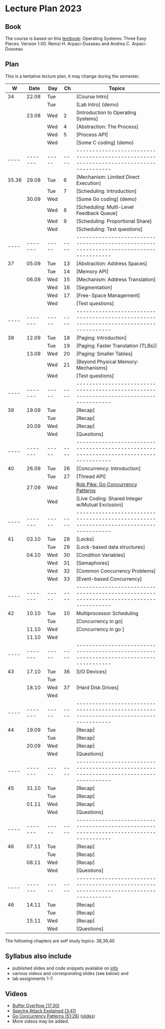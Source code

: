 # Lecture Plan 2023

## Book 
The course is based on this [textbook](http://pages.cs.wisc.edu/~remzi/OSTEP/):
Operating Systems: Three Easy Pieces. Version 1.00.
Remzi H. Arpaci-Dusseau and Andrea C. Arpaci-Dusseau

## Plan

This is a tentative lecture plan, it may change during the semester.

| W  | Date  | Day | Ch | Topics                                                                               |
|----|-------|-----|----|--------------------------------------------------------------------------------------|
| 34 | 22.08 | Tue |    | [Course Intro]                                                                       |
|    |       | Tue |    | [Lab Intro] (demo)                                                                   |
|    | 23.08 | Wed | 2  | [Introduction to Operating Systems]                                  |
|    |       | Wed | 4  | [Abstraction: The Process]                                                           |
|    |       | Wed | 5  | [Process API]                                                                        |
|    |       | Wed |    | [Some C coding] (demo)                                                               |
|----|-------|-----|----|--------------------------------------------------------------------------------------|
|35.36| 29.08 | Tue | 6  | [Mechanism: Limited Direct Execution]                                                |
|    |       | Tue | 7  | [Scheduling: Introduction]                                                           |
|    | 30.09 | Wed |    | [Some Go coding] (demo)                                                              |
|    |       | Wed | 8  | [Scheduling: Multi-Level Feedback Queue]                                             |
|    |       | Wed | 9  | [Scheduling: Proportional Share]                                                     |
|    |       | Wed |    | [Scheduling: Test questions]                                                         |
|----|-------|-----|----|--------------------------------------------------------------------------------------|
| 37 | 05.09 | Tue | 13 | [Abstraction: Address Spaces]                                                        |
|    |       | Tue | 14 | [Memory API]                                                                         |
|    | 06.09 | Wed | 15 | [Mechanism: Address Translation]                                                     |
|    |       | Wed | 16 | [Segmentation]                                                                       |
|    |       | Wed | 17 | [Free-Space Management]                                                              |
|    |       | Wed |    | [Test questions]                                                                     |
|----|-------|-----|----|--------------------------------------------------------------------------------------|
| 38 | 12.09 | Tue | 18 | [Paging: Introduction]                                                               |
|    |       | Tue | 19 | [Paging: Faster Translation (TLBs)]                                                  |
|    | 13.09 | Wed | 20 | [Paging: Smaller Tables]                                                             |
|    |       | Wed | 21 | [Beyond Physical Memory: Mechanisms]                                                 |
|    |       | Wed |    | [Test questions]                                                                     |
|----|-------|-----|----|--------------------------------------------------------------------------------------|
| 39 | 19.09 | Tue |    | [Recap]                                                                              |
|    |       | Tue |    | [Recap]                                                                              |
|    | 20.09 | Wed |    | [Recap]                                                                              |
|    |       | Wed |    | [Questions]                                                                          |
|----|-------|-----|----|--------------------------------------------------------------------------------------|
| 40 | 26.09 | Tue | 26 | [Concurrency: Introduction]                                                          |
|    |       | Tue | 27 | [Thread API]                                                                         |
|    | 27.09 | Wed |    | [Rob Pike: Go Concurrency Patterns][1]                                               |
|    |       | Wed |    | [Live Coding: Shared Integer w/Mutual Exclusion]                                     |
|----|-------|-----|----|--------------------------------------------------------------------------------------|
| 41 | 03.10 | Tue | 28 | [Locks]                                                                              |
|    |       | Tue | 29 | [Lock-based data structures]                                                         |
|    | 04.10 | Wed | 30 | [Condition Variables]                                                                |
|    |       | Wed | 31 | [Semaphores]                                                                         |
|    |       | Wed | 32 | [Common Concurrency Problems]                                                        |
|    |       | Wed | 33 | [Event-based Concurrency]                                                            |
|----|-------|-----|----|--------------------------------------------------------------------------------------|
| 42 | 10.10 | Tue | 10 |  Multiprocessor Scheduling                                                             |
|    |       | Tue |    | [Concurrency in go]                                                                  |
|    | 11.10 | Wed |    | [Concurrency in go ]                                                                 |
|    | 11.10 | Wed |    |                                                                 |
|----|-------|-----|----|--------------------------------------------------------------------------------------|
| 43 | 17.10 | Tue | 36 | [I/O Devices]                                                                        |
|    |       | Tue |    |                                                                                      |
|    | 18.10 | Wed | 37 | [Hard Disk Drives]                                                                   |
|    |       | Wed |    |                                                                                      |
|----|-------|-----|----|--------------------------------------------------------------------------------------|
| 44 | 19.09 | Tue |    | [Recap]                                                                              |
|    |       | Tue |    | [Recap]                                                                              |
|    | 20.09 | Wed |    | [Recap]                                                                              |
|    |       | Wed |    | [Questions]                                                                          |
|----|-------|-----|----|--------------------------------------------------------------------------------------|
| 45 | 31.10 | Tue |    | [Recap]                                                                              |
|    |       | Tue |    | [Recap]                                                                              |
|    | 01.11 | Wed |    | [Recap]                                                                              |
|    |       | Wed |    | [Questions]                                                                          |
|----|-------|-----|----|--------------------------------------------------------------------------------------|
| 46 | 07.11 | Tue |    | [Recap]                                                                              |
|    |       | Tue |    | [Recap]                                                                              |
|    | 08.11 | Wed |    | [Recap]                                                                              |
|    |       | Wed |    | [Questions]                                                                          |
|----|-------|-----|----|--------------------------------------------------------------------------------------|
| 46 | 14.11 | Tue |    | [Recap]                                                                              |
|    |       | Tue |    | [Recap]                                                                              |
|    | 15.11 | Wed |    | [Recap]                                                                              |
|    |       | Wed |    | [Questions]                                                                          |

The following chapters are self study topics:
38,39,40

[1]: https://youtu.be/f6kdp27TYZs

## Syllabus also include

- published slides and code snippets available on [info](https://github.com/dat320-2023/info/)
- various videos and corresponding slides (see below) and
- lab assignments 1-7.

## Videos

- [Buffer Overflow (17:30)](https://youtu.be/1S0aBV-Waeo)
- [Spectre Attack Explained (3:41)](https://youtu.be/q3-xCvzBjGs)
- [Go Concurrency Patterns (51:26)](https://youtu.be/f6kdp27TYZs) ([slides](https://talks.golang.org/2012/concurrency.slide#1))
- More videos may be added.